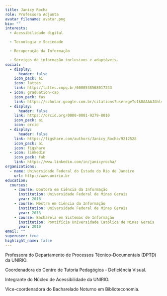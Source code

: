 ```yaml
---
title: Janicy Rocha
role: Professora Adjunta
avatar_filename: avatar.png
bio: ""
interests:
  - Acessibilidade digital

  - Tecnologia e Sociedade

  - Recuperação da Informação

  - Serviços de informação inclusivos e adaptáveis.
social:
  - display:
      header: false
    icon_pack: ai
    icon: lattes
    link: http://lattes.cnpq.br/6000538568017243
  - icon: graduation-cap
    icon_pack: fas
    link: https://scholar.google.com.br/citations?user=gvTo1k8AAAAJ&hl=pt-BR&authuser=1
  - display:
      header: false
    link: https://orcid.org/0000-0001-9279-8010
    icon_pack: ai
    icon: orcid
  - display:
      header: false
    link: https://figshare.com/authors/Janicy_Rocha/9212528
    icon_pack: ai
    icon: figshare
  - icon: linkedin
    icon_pack: fab
    link: https://www.linkedin.com/in/janicyrocha/
organizations:
  - name: Universidade Federal do Estado do Rio de Janeiro
    url: http://www.unirio.br
education:
  courses:
    - course: Doutora em Ciência da Informação
      institution: Universidade Federal de Minas Gerais
      year: 2018
    - course: Mestra em Ciência da Informação
      institution: Universidade Federal de Minas Gerais
      year: 2013
    - course: Bacharela em Sistemas de Informação
      institution: Pontifícia Universidade Católica de Minas Gerais
      year: 2010
email: ""
superuser: true
highlight_name: false
---
```

<!--StartFragment-->


Professora do Departamento de Processos Técnico-Documentais (DPTD) da UNIRIO.

Coordenadora do Centro de Tutoria Pedagógica - Deficiência Visual.

Integrante do Núcleo de Acessibilidade da UNIRIO.

Vice-coordenadora do Bacharelado Noturno em Biblioteconomia.

<!--EndFragment-->

<!--{{< icon name="download" pack="fas" >}} Download my {{< staticref "uploads/demo_resume.pdf" "newtab" >}}resumé{{< /staticref >}}.-->
